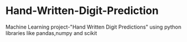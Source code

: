 # Hand-Written-Digit-Prediction
Machine Learning project-"Hand Written Digit Predictions" using python libraries like pandas,numpy and scikit
